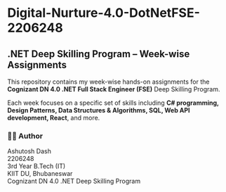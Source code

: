 # Digital-Nurture-4.0-DotNetFSE-2206248

## .NET Deep Skilling Program – Week-wise Assignments

This repository contains my week-wise hands-on assignments for the **Cognizant DN 4.0 .NET Full Stack Engineer (FSE)** Deep Skilling Program.

Each week focuses on a specific set of skills including **C# programming, Design Patterns, Data Structures & Algorithms, SQL, Web API development, React**, and more.

### 👨‍🎓 Author

Ashutosh Dash  
2206248  
3rd Year B.Tech (IT)  
KIIT DU, Bhubaneswar  
Cognizant DN 4.0 .NET Deep Skilling Program  
